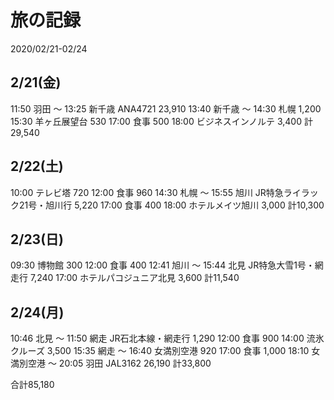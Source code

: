 # 旅の記録
2020/02/21-02/24

## 2/21(金)
 11:50 羽田 ～ 13:25 新千歳 ANA4721 23,910
 13:40 新千歳 ～ 14:30 札幌 1,200
 15:30 羊ヶ丘展望台 530
 17:00 食事 500
 18:00 ビジネスインノルテ 3,400
 計29,540

## 2/22(土)
 10:00 テレビ塔 720
 12:00 食事 960
 14:30 札幌 ～ 15:55 旭川 JR特急ライラック21号・旭川行 5,220
 17:00 食事 400
 18:00 ホテルメイツ旭川 3,000
 計10,300

## 2/23(日)
 09:30 博物館 300
 12:00 食事 400
 12:41 旭川 ～ 15:44 北見 JR特急大雪1号・網走行 7,240
 17:00 ホテルパコジュニア北見 3,600
 計11,540

## 2/24(月)
 10:46 北見 ～ 11:50 網走 JR石北本線・網走行 1,290
 12:00 食事 900
 14:00 流氷クルーズ 3,500
 15:35 網走 ～ 16:40 女満別空港 920
 17:00 食事 1,000
 18:10 女満別空港 ～ 20:05 羽田 JAL3162 26,190
 計33,800

合計85,180
